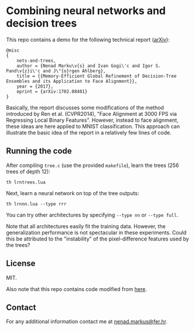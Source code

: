 # Combining neural networks and decision trees

This repo contains a demo for the following technical report ([arXiv](https://arxiv.org/abs/1702.08481)):

```
@misc
{
	nets-and-trees,
	author = {Nenad Marku\v{s} and Ivan Gogi\'c and Igor S. Pand\v{z}i\'c and J\"{o}rgen Ahlberg},
	title = {{Memory-Efficient Global Refinement of Decision-Tree Ensembles and its Application to Face Alignment}},
	year = {2017},
	eprint = {arXiv:1702.08481}
}
```

Basically, the report discusses some modifications of the method introduced by Ren et al. (CVPR2014), "Face Alignment at 3000 FPS via Regressing Local Binary Features".
However, instead to face alignment, these ideas are here applied to MNIST classification.
This approach can illustrate the basic idea of the report in a relatively few lines of code.

## Running the code

After compiling `tree.c` (use the provided `makefile`), learn the trees (256 trees of depth 12):

	th lrntrees.lua

Next, learn a neural network on top of the tree outputs:

	th lrnnn.lua --type rrr

You can try other architectures by specifying `--type nn` or `--type full`.

Note that all architectures easily fit the training data.
However, the generalization performance is not spectacular in these experiments.
Could this be attributed to the "instability" of the pixel-difference features used by the trees?

## License

MIT.

Also note that this repo contains code modified from [here](https://github.com/torch/demos/tree/master/train-a-digit-classifier).

## Contact

For any additional information contact me at <nenad.markus@fer.hr>.